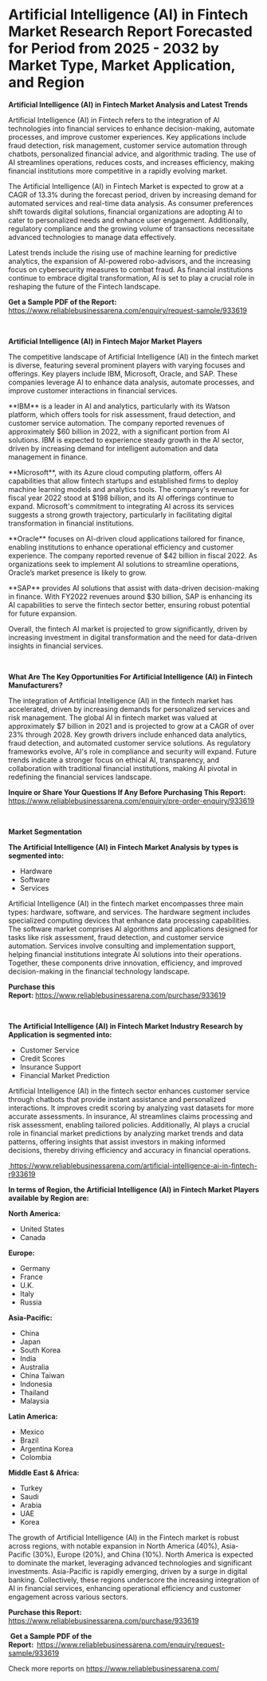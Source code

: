 <p><h1>Artificial Intelligence (AI) in Fintech Market Research Report Forecasted for Period from 2025 -  2032 by Market Type, Market Application, and Region</h1></p><p><strong>Artificial Intelligence (AI) in Fintech Market Analysis and Latest Trends</strong></p>
<p><p>Artificial Intelligence (AI) in Fintech refers to the integration of AI technologies into financial services to enhance decision-making, automate processes, and improve customer experiences. Key applications include fraud detection, risk management, customer service automation through chatbots, personalized financial advice, and algorithmic trading. The use of AI streamlines operations, reduces costs, and increases efficiency, making financial institutions more competitive in a rapidly evolving market.</p><p>The Artificial Intelligence (AI) in Fintech Market is expected to grow at a CAGR of 13.3% during the forecast period, driven by increasing demand for automated services and real-time data analysis. As consumer preferences shift towards digital solutions, financial organizations are adopting AI to cater to personalized needs and enhance user engagement. Additionally, regulatory compliance and the growing volume of transactions necessitate advanced technologies to manage data effectively. </p><p>Latest trends include the rising use of machine learning for predictive analytics, the expansion of AI-powered robo-advisors, and the increasing focus on cybersecurity measures to combat fraud. As financial institutions continue to embrace digital transformation, AI is set to play a crucial role in reshaping the future of the Fintech landscape.</p></p>
<p><strong>Get a Sample PDF of the Report:&nbsp;</strong> <a href="https://www.reliablebusinessarena.com/enquiry/request-sample/933619?utm_campaign=2198&utm_medium=2&utm_source=Github&utm_content=ia&utm_term=05032025&utm_id=artificial-intelligence-ai-in-fintech">https://www.reliablebusinessarena.com/enquiry/request-sample/933619</a></p>
<p>&nbsp;</p>
<p><strong>Artificial Intelligence (AI) in Fintech Major Market Players</strong></p>
<p><p>The competitive landscape of Artificial Intelligence (AI) in the fintech market is diverse, featuring several prominent players with varying focuses and offerings. Key players include IBM, Microsoft, Oracle, and SAP. These companies leverage AI to enhance data analysis, automate processes, and improve customer interactions in financial services.</p><p>**IBM** is a leader in AI and analytics, particularly with its Watson platform, which offers tools for risk assessment, fraud detection, and customer service automation. The company reported revenues of approximately $60 billion in 2022, with a significant portion from AI solutions. IBM is expected to experience steady growth in the AI sector, driven by increasing demand for intelligent automation and data management in finance.</p><p>**Microsoft**, with its Azure cloud computing platform, offers AI capabilities that allow fintech startups and established firms to deploy machine learning models and analytics tools. The company's revenue for fiscal year 2022 stood at $198 billion, and its AI offerings continue to expand. Microsoft's commitment to integrating AI across its services suggests a strong growth trajectory, particularly in facilitating digital transformation in financial institutions.</p><p>**Oracle** focuses on AI-driven cloud applications tailored for finance, enabling institutions to enhance operational efficiency and customer experience. The company reported revenue of $42 billion in fiscal 2022. As organizations seek to implement AI solutions to streamline operations, Oracle’s market presence is likely to grow.</p><p>**SAP** provides AI solutions that assist with data-driven decision-making in finance. With FY2022 revenues around $30 billion, SAP is enhancing its AI capabilities to serve the fintech sector better, ensuring robust potential for future expansion.</p><p>Overall, the fintech AI market is projected to grow significantly, driven by increasing investment in digital transformation and the need for data-driven insights in financial services.</p></p>
<p>&nbsp;</p>
<p><strong>What Are The Key Opportunities For Artificial Intelligence (AI) in Fintech Manufacturers?</strong></p>
<p><p>The integration of Artificial Intelligence (AI) in the fintech market has accelerated, driven by increasing demands for personalized services and risk management. The global AI in fintech market was valued at approximately $7 billion in 2021 and is projected to grow at a CAGR of over 23% through 2028. Key growth drivers include enhanced data analytics, fraud detection, and automated customer service solutions. As regulatory frameworks evolve, AI's role in compliance and security will expand. Future trends indicate a stronger focus on ethical AI, transparency, and collaboration with traditional financial institutions, making AI pivotal in redefining the financial services landscape.</p></p>
<p><strong>Inquire or Share Your Questions If Any Before Purchasing This Report:</strong> <a href="https://www.reliablebusinessarena.com/enquiry/pre-order-enquiry/933619?utm_campaign=2198&utm_medium=2&utm_source=Github&utm_content=ia&utm_term=05032025&utm_id=artificial-intelligence-ai-in-fintech">https://www.reliablebusinessarena.com/enquiry/pre-order-enquiry/933619</a></p>
<p>&nbsp;</p>
<p><strong>Market Segmentation</strong></p>
<p><strong>The Artificial Intelligence (AI) in Fintech Market Analysis by types is segmented into:</strong></p>
<p><ul><li>Hardware</li><li>Software</li><li>Services</li></ul></p>
<p><p>Artificial Intelligence (AI) in the fintech market encompasses three main types: hardware, software, and services. The hardware segment includes specialized computing devices that enhance data processing capabilities. The software market comprises AI algorithms and applications designed for tasks like risk assessment, fraud detection, and customer service automation. Services involve consulting and implementation support, helping financial institutions integrate AI solutions into their operations. Together, these components drive innovation, efficiency, and improved decision-making in the financial technology landscape.</p></p>
<p><strong>Purchase this Report:&nbsp;</strong><a href="https://www.reliablebusinessarena.com/purchase/933619?utm_campaign=2198&utm_medium=2&utm_source=Github&utm_content=ia&utm_term=05032025&utm_id=artificial-intelligence-ai-in-fintech">https://www.reliablebusinessarena.com/purchase/933619</a></p>
<p>&nbsp;</p>
<p><strong>The Artificial Intelligence (AI) in Fintech Market Industry Research by Application is segmented into:</strong></p>
<p><ul><li>Customer Service</li><li>Credit Scores</li><li>Insurance Support</li><li>Financial Market Prediction</li></ul></p>
<p><p>Artificial Intelligence (AI) in the fintech sector enhances customer service through chatbots that provide instant assistance and personalized interactions. It improves credit scoring by analyzing vast datasets for more accurate assessments. In insurance, AI streamlines claims processing and risk assessment, enabling tailored policies. Additionally, AI plays a crucial role in financial market predictions by analyzing market trends and data patterns, offering insights that assist investors in making informed decisions, thereby driving efficiency and accuracy in financial operations.</p></p>
<p><a href="https://www.reliablebusinessarena.com/artificial-intelligence-ai-in-fintech-r933619?utm_campaign=2198&utm_medium=2&utm_source=Github&utm_content=ia&utm_term=05032025&utm_id=artificial-intelligence-ai-in-fintech">&nbsp;https://www.reliablebusinessarena.com/artificial-intelligence-ai-in-fintech-r933619</a></p>
<p><strong>In terms of Region, the Artificial Intelligence (AI) in Fintech Market Players available by Region are:</strong></p>
<p>
    <p> <strong> North America: </strong>
        <ul>
            <li>United States</li>
            <li>Canada</li>
        </ul>
        </p> 
    <p> <strong> Europe: </strong>
        <ul>
            <li>Germany</li>
            <li>France</li>
            <li>U.K.</li>
            <li>Italy</li>
            <li>Russia</li>
        </ul>
        </p> 
    <p> <strong> Asia-Pacific: </strong>
        <ul>
            <li>China</li>
            <li>Japan</li>
            <li>South Korea</li>
            <li>India</li>
            <li>Australia</li>
            <li>China Taiwan</li>
            <li>Indonesia</li>
            <li>Thailand</li>
            <li>Malaysia</li>
        </ul>
        </p> 
    <p> <strong> Latin America: </strong>
        <ul>
            <li>Mexico</li>
            <li>Brazil</li>
            <li>Argentina Korea</li>
            <li>Colombia</li>
        </ul>
        </p> 
    <p> <strong> Middle East & Africa: </strong>
        <ul>
            <li>Turkey</li>
            <li>Saudi</li>
            <li>Arabia</li>
            <li>UAE</li>
            <li>Korea</li>
        </ul>
    </p>
    </p>
<p><p>The growth of Artificial Intelligence (AI) in the Fintech market is robust across regions, with notable expansion in North America (40%), Asia-Pacific (30%), Europe (20%), and China (10%). North America is expected to dominate the market, leveraging advanced technologies and significant investments. Asia-Pacific is rapidly emerging, driven by a surge in digital banking. Collectively, these regions underscore the increasing integration of AI in financial services, enhancing operational efficiency and customer engagement across various sectors.</p></p>
<p><strong>Purchase this Report: </strong><a href="https://www.reliablebusinessarena.com/purchase/933619?utm_campaign=2198&utm_medium=2&utm_source=Github&utm_content=ia&utm_term=05032025&utm_id=artificial-intelligence-ai-in-fintech">https://www.reliablebusinessarena.com/purchase/933619</a></p>
<p>&nbsp;<strong>Get a Sample PDF of the Report:&nbsp;&nbsp;</strong><a href="https://www.reliablebusinessarena.com/enquiry/request-sample/933619?utm_campaign=2198&utm_medium=2&utm_source=Github&utm_content=ia&utm_term=05032025&utm_id=artificial-intelligence-ai-in-fintech">https://www.reliablebusinessarena.com/enquiry/request-sample/933619</a></p>
<p><strong></strong></p>
<p>Check more reports on <a href="https://www.reliablebusinessarena.com/?utm_campaign=2198&utm_medium=2&utm_source=Github&utm_content=ia&utm_term=05032025&utm_id=artificial-intelligence-ai-in-fintech">https://www.reliablebusinessarena.com/</a></p>